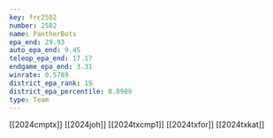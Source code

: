 ```yaml
---
key: frc2582
number: 2582
name: PantherBots
epa_end: 29.93
auto_epa_end: 9.45
teleop_epa_end: 17.17
endgame_epa_end: 3.31
winrate: 0.5789
district_epa_rank: 19
district_epa_percentile: 0.8989
type: Team
---
```

[[2024cmptx]]
[[2024joh]]
[[2024txcmp1]]
[[2024txfor]]
[[2024txkat]]
